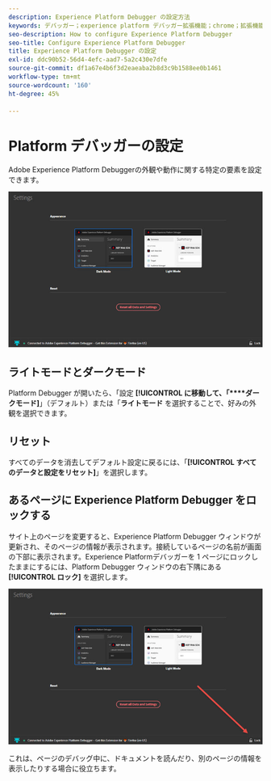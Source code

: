 ```yaml
---
description: Experience Platform Debugger の設定方法
keywords: デバッガー；experience platform デバッガー拡張機能；chrome；拡張機能；設定
seo-description: How to configure Experience Platform Debugger
seo-title: Configure Experience Platform Debugger
title: Experience Platform Debugger の設定
exl-id: ddc90b52-56d4-4efc-aad7-5a2c430e7dfe
source-git-commit: df1a67e4b6f3d2eaeaba2b8d3c9b1588ee0b1461
workflow-type: tm+mt
source-wordcount: '160'
ht-degree: 45%

---
```


# Platform デバッガーの設定

Adobe Experience Platform Debuggerの外観や動作に関する特定の要素を設定できます。

![](images/settings.jpg)

## ライトモードとダークモード

Platform Debugger が開いたら、「設定 **[!UICONTROL に移動して、「****ダークモード]**」（デフォルト）または「**ライトモード** を選択することで、好みの外観を選択できます。

## リセット

すべてのデータを消去してデフォルト設定に戻るには、「**[!UICONTROL すべてのデータと設定をリセット]**」を選択します。

## あるページに Experience Platform Debugger をロックする

サイト上のページを変更すると、Experience Platform Debugger ウィンドウが更新され、そのページの情報が表示されます。接続しているページの名前が画面の下部に表示されます。Experience Platformデバッガーを 1 ページにロックしたままにするには、Platform Debugger ウィンドウの右下隅にある **[!UICONTROL ロック]** を選択します。

![](images/lock.jpg)

これは、ページのデバッグ中に、ドキュメントを読んだり、別のページの情報を表示したりする場合に役立ちます。
